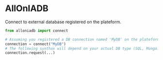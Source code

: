 # AllOnIADB

Connect to external database registered on the plateform.

```python
from alloniadb import connect

# Assuming you registered a DB connection named 'MyDB' on the plateform 
connection = connect("MyDB")
# The following synthax will depend on your actual DB type (SQL, Mongo...)
connection.request(...)
```
